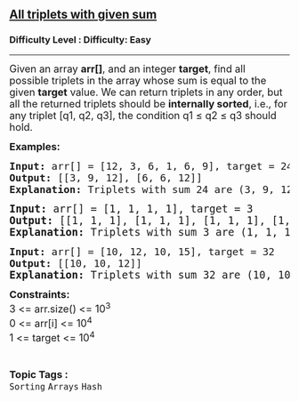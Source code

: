 <h2><a href="https://www.geeksforgeeks.org/problems/find-all-triplets-with-given-sum/1">All triplets with given sum</a></h2><h3>Difficulty Level : Difficulty: Easy</h3><hr><div class="problems_problem_content__Xm_eO"><p><span style="font-size: 18px;">Given an array&nbsp;<strong>arr[]</strong>, and an integer&nbsp;<strong>target</strong>, find all possible&nbsp;triplets in the array whose sum is equal to the given&nbsp;<strong>target</strong>&nbsp;value. We can return triplets in any order, but all the returned triplets should be&nbsp;<strong>internally sorted</strong>, i.e., for any triplet [q1, q2, q3], the condition q1 ≤ q2 ≤ q3 should hold.</span></p>
<p><strong style="font-size: 18px;">Examples:</strong></p>
<pre><span style="font-size: 18px;"><strong>Input: </strong></span><span style="font-size: 18px;">arr[] = [12, 3, 6, 1, 6, 9], target = 24 </span><span style="font-size: 18px;">
<strong>Output: </strong>[[3, 9, 12], [6, 6, 12]]<strong>
Explanation: </strong></span><span style="font-size: 18px;">Triplets with sum 24 are (3, 9, 12) and (6, 6, 12). </span></pre>
<pre><span style="font-size: 14pt;"><strong>Input: </strong>arr[] = [1, 1, 1, 1], target = 3
<strong>Output: </strong>[[1, 1, 1], [1, 1, 1], [1, 1, 1], [1, 1, 1]]<strong>
Explanation: </strong></span><span style="font-size: 18.6667px;">Triplets with sum 3 are (1, 1, 1), (1, 1, 1), (1, 1, 1) and (1, 1, 1). </span></pre>
<pre><span style="font-size: 18px;"><strong>Input: </strong>arr[] = [10, 12, 10, 15],</span><span style="font-size: 18px;"> target = 32</span><span style="font-size: 18px;">
<strong>Output: </strong>[[10, 10, 12]]</span><span style="font-size: 14pt;"><strong>
Explanation: </strong></span><span style="font-size: 18.6667px;">Triplets with sum 32 are (10, 10, 12).</span></pre>
<p><span style="font-size: 18px;"><strong>Constraints:<br></strong>3 &lt;= arr.size() &lt;= 10<sup>3</sup><strong><br></strong></span><span style="font-size: 18px;">0 &lt;= arr[i]&nbsp;</span><span style="font-size: 18px;">&lt;= 10<sup>4</sup></span><span style="font-size: 18px;"><br></span><span style="font-size: 18px;">1 &lt;= target &lt;= 10<sup>4</sup></span></p></div><br><p><span style=font-size:18px><strong>Topic Tags : </strong><br><code>Sorting</code>&nbsp;<code>Arrays</code>&nbsp;<code>Hash</code>&nbsp;